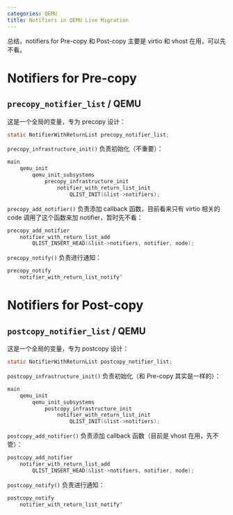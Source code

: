 ```yaml
---
categories: QEMU
title: Notifiers in QEMU Live Migration
---
```


总结，notifiers for Pre-copy 和 Post-copy 主要是 virtio 和 vhost 在用，可以先不看。

# Notifiers for Pre-copy

## `precopy_notifier_list` / QEMU

这是一个全局的变量，专为 precopy 设计：

```c
static NotifierWithReturnList precopy_notifier_list;
```

`precopy_infrastructure_init()` 负责初始化（不重要）：

```c
main
    qemu_init
        qemu_init_subsystems
            precopy_infrastructure_init
                notifier_with_return_list_init
                    QLIST_INIT(&list->notifiers);
```

`precopy_add_notifier()` 负责添加 callback 函数，目前看来只有 virtio 相关的 code 调用了这个函数来加 notifier，暂时先不看：

```c
precopy_add_notifier
    notifier_with_return_list_add
        QLIST_INSERT_HEAD(&list->notifiers, notifier, node);
```

`precopy_notify()` 负责进行通知：

```c
precopy_notify
    notifier_with_return_list_notify^
```

# Notifiers for Post-copy

## `postcopy_notifier_list` / QEMU

这是一个全局的变量，专为 postcopy 设计：

```c
static NotifierWithReturnList postcopy_notifier_list;
```

`postcopy_infrastructure_init()` 负责初始化（和 Pre-copy 其实是一样的）：

```c
main
    qemu_init
        qemu_init_subsystems
            postcopy_infrastructure_init
                notifier_with_return_list_init
                    QLIST_INIT(&list->notifiers);
```

`postcopy_add_notifier()` 负责添加 callback 函数（目前是 vhost 在用，先不管）：

```c
postcopy_add_notifier
    notifier_with_return_list_add
        QLIST_INSERT_HEAD(&list->notifiers, notifier, node);
```

`postcopy_notify()` 负责进行通知：

```c
postcopy_notify
    notifier_with_return_list_notify^
```